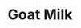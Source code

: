 ---
templateKey: blog-post
featuredpost: false
featuredimage: /assets/Goat_Milk.png
title: Goat Milk
description: Animal Products
testfield: 872
---